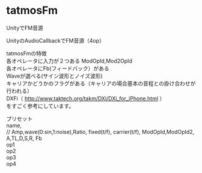 # tatmosFm
UnityでFM音源  
  
UnityのAudioCallbackでFM音源（4op）  
  
tatmosFmの特徴  
各オペレータに入力が２つある ModOpId,Mod2OpId  
各オペレータにFb(フィードバック）がある  
Waveが選べる(サイン波形とノイズ波形)  
キャリアかどうかのフラグがある（キャリアの場合基本の音程との掛け合わせが行われる）  
DXFi（ http://www.taktech.org/takm/DXi/DXi_for_iPhone.html ）  
をすごく参考にしています。  

プリセット  
name,   
//    Amp,wave(0:sin,1:noise),Ratio, fixed(t/f), carrier(t/f), ModOpId,ModOpId2, A,TL,D,S,R, Fb  
op1  
op2  
op3  
op4  
  
